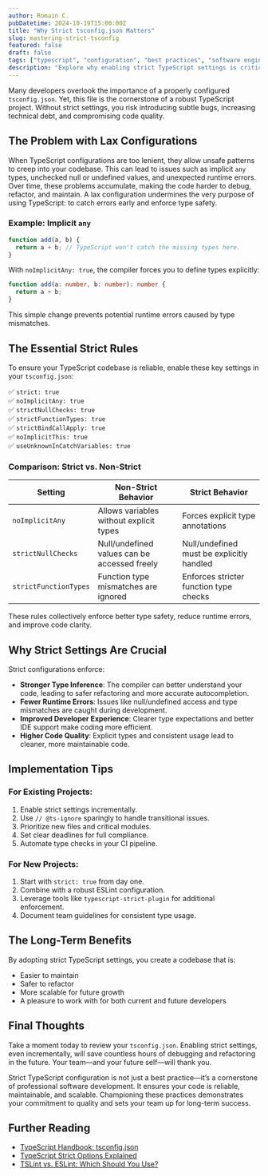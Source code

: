 ```yaml
---
author: Romain C.
pubDatetime: 2024-10-19T15:00:00Z
title: "Why Strict tsconfig.json Matters"
slug: mastering-strict-tsconfig
featured: false
draft: false
tags: ["typescript", "configuration", "best practices", "software engineering"]
description: "Explore why enabling strict TypeScript settings is critical for building reliable and maintainable software."
---
```


Many developers overlook the importance of a properly configured `tsconfig.json`. Yet, this file is the cornerstone of a robust TypeScript project. Without strict settings, you risk introducing subtle bugs, increasing technical debt, and compromising code quality.

## The Problem with Lax Configurations

When TypeScript configurations are too lenient, they allow unsafe patterns to creep into your codebase. This can lead to issues such as implicit `any` types, unchecked null or undefined values, and unexpected runtime errors. Over time, these problems accumulate, making the code harder to debug, refactor, and maintain. A lax configuration undermines the very purpose of using TypeScript: to catch errors early and enforce type safety.

### Example: Implicit `any`

```typescript
function add(a, b) {
  return a + b; // TypeScript won't catch the missing types here.
}
```

With `noImplicitAny: true`, the compiler forces you to define types explicitly:

```typescript
function add(a: number, b: number): number {
  return a + b;
}
```

This simple change prevents potential runtime errors caused by type mismatches.

## The Essential Strict Rules

To ensure your TypeScript codebase is reliable, enable these key settings in your `tsconfig.json`:

✅ `strict: true`  
✅ `noImplicitAny: true`  
✅ `strictNullChecks: true`  
✅ `strictFunctionTypes: true`  
✅ `strictBindCallApply: true`  
✅ `noImplicitThis: true`  
✅ `useUnknownInCatchVariables: true`

### Comparison: Strict vs. Non-Strict

| Setting                  | Non-Strict Behavior                          | Strict Behavior                              |
|--------------------------|-----------------------------------------------|---------------------------------------------|
| `noImplicitAny`          | Allows variables without explicit types       | Forces explicit type annotations            |
| `strictNullChecks`       | Null/undefined values can be accessed freely | Null/undefined must be explicitly handled   |
| `strictFunctionTypes`    | Function type mismatches are ignored         | Enforces stricter function type checks      |

These rules collectively enforce better type safety, reduce runtime errors, and improve code clarity.

## Why Strict Settings Are Crucial

Strict configurations enforce:

- **Stronger Type Inference**: The compiler can better understand your code, leading to safer refactoring and more accurate autocompletion.
- **Fewer Runtime Errors**: Issues like null/undefined access and type mismatches are caught during development.
- **Improved Developer Experience**: Clearer type expectations and better IDE support make coding more efficient.
- **Higher Code Quality**: Explicit types and consistent usage lead to cleaner, more maintainable code.

## Implementation Tips

### For Existing Projects:

1. Enable strict settings incrementally.
2. Use `// @ts-ignore` sparingly to handle transitional issues.
3. Prioritize new files and critical modules.
4. Set clear deadlines for full compliance.
5. Automate type checks in your CI pipeline.

### For New Projects:

1. Start with `strict: true` from day one.
2. Combine with a robust ESLint configuration.
3. Leverage tools like `typescript-strict-plugin` for additional enforcement.
4. Document team guidelines for consistent type usage.

## The Long-Term Benefits

By adopting strict TypeScript settings, you create a codebase that is:

- Easier to maintain
- Safer to refactor
- More scalable for future growth
- A pleasure to work with for both current and future developers

## Final Thoughts

Take a moment today to review your `tsconfig.json`. Enabling strict settings, even incrementally, will save countless hours of debugging and refactoring in the future. Your team—and your future self—will thank you.

Strict TypeScript configuration is not just a best practice—it’s a cornerstone of professional software development. It ensures your code is reliable, maintainable, and scalable. Championing these practices demonstrates your commitment to quality and sets your team up for long-term success.

## Further Reading

- [TypeScript Handbook: tsconfig.json](https://www.typescriptlang.org/docs/handbook/tsconfig-json.html)
- [TypeScript Strict Options Explained](https://www.typescriptlang.org/tsconfig#strict)
- [TSLint vs. ESLint: Which Should You Use?](https://www.robertcooper.me/using-eslint-and-prettier-in-a-typescript-project)
